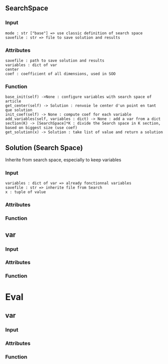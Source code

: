 ## SearchSpace

### Input
    mode : str ["base"] => use classic definition of search space
    savefile : str => file to save solution and results 

### Attributes
    savefile : path to save solution and results
    variables : dict of var
    center
    coef : coefficient of all dimensions, used in SOO

### Function
    base_init(self) ->None : configure variables with search space of article
    get_center(self) -> Solution : renvoie le center d'un point en tant que solution
    init_coef(self) -> None : compute coef for each variable
    add_variables(self, variables : dict) -> None : add a var from a dict
    section(K) -> [SearchSpace]*K : divide the Search space in K section, based on biggest size (use coef)
    get_solution(x) -> Solution : take list of value and return a solution


## Solution (Search Space)
Inherite from search space, especially to keep variables

### Input
    variables : dict of var => already fonctionnal variables
    savefile : str => inherite file from Search
    x : tuple of value

### Attributes



### Function

## var

### Input


### Attributes


### Function

# Eval

## var

### Input


### Attributes


### Function